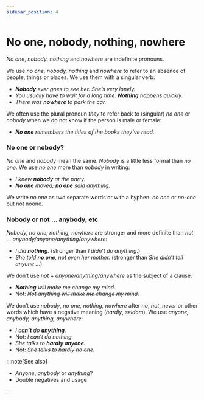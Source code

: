 ```yaml
---
sidebar_position: 4
---
```


# No one, nobody, nothing, nowhere

*No one*, *nobody*, *nothing* and *nowhere* are indefinite pronouns.

We use *no one, nobody, nothing* and *nowhere* to refer to an absence of people, things or places. We use them with a singular verb:

- ***Nobody*** *ever goes to see her. She’s very lonely.*
- *You usually have to wait for a long time. **Nothing** happens quickly.*
- *There was **nowhere** to park the car.*

We often use the plural pronoun *they* to refer back to (singular) *no one* or *nobody* when we do not know if the person is male or female:

- ***No one*** *remembers the titles of the books they’ve read.*

### No one or nobody?

*No one* and *nobody* mean the same. *Nobody* is a little less formal than *no one*. We use *no one* more than *nobody* in writing:

- *I knew **nobody** at the party.*
- ***No one*** *moved; **no one** said anything.*

We write *no one* as two separate words or with a hyphen: *no one* or *no-one* but not noone.

### Nobody or not … anybody, etc

*Nobody, no one, nothing, nowhere* are stronger and more definite than *not* … *anybody/anyone/anything/anywhere*:

- *I did **nothing**.* (stronger than *I didn’t do anything*.)
- *She told **no one**, not even her mother.* (stronger than *She didn’t tell anyone …*)

We don’t use *not* + *anyone/anything/anywhere* as the subject of a clause:

- ***Nothing*** *will make me change my mind.*
- Not: *~~Not anything will make me change my mind.~~*

We don’t use *nobody*, *no one, nothing, nowhere* after *no*, *not*, *never* or other words which have a negative meaning (*hardly*, *seldom*). We use *anyone, anybody, anything, anywhere*:

- *I ca**n’t** do **anything**.*
- Not: *~~I can’t do nothing.~~*
- *She talks to **hardly anyone**.*
- Not: *~~She talks to hardly no one.~~*

:::note[See also]

- *Anyone*, *anybody* or *anything*?
- Double negatives and usage

:::
